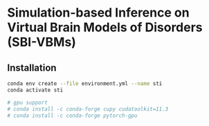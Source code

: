 # Simulation-based Inference on Virtual Brain Models of Disorders (SBI-VBMs)

## Installation

```sh
conda env create --file environment.yml --name sti
conda activate sti

# gpu support
# conda install -c conda-forge cupy cudatoolkit=11.3
# conda install -c conda-forge pytorch-gpu
```
